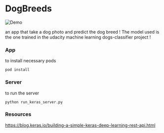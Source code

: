 # DogBreeds

![Demo](https://rawgit.com/hbelahrach/DogBreeds/master/server/images/demo.gif)

an app that take a dog photo and predict the dog breed !
The model used is the one trained in the udacity machine learning dogs-classifier project ! 

### App
to install necessary pods 
```
pod install
```

### Server
to run the server 
```
python run_keras_server.py 
```

### Resources
https://blog.keras.io/building-a-simple-keras-deep-learning-rest-api.html
